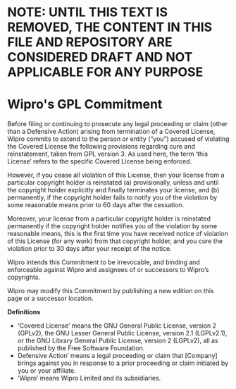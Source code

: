 # NOTE: UNTIL THIS TEXT IS REMOVED, THE CONTENT IN THIS FILE AND REPOSITORY ARE CONSIDERED DRAFT AND NOT APPLICABLE FOR ANY PURPOSE

# Wipro's GPL Commitment

Before filing or continuing to prosecute any legal proceeding or claim (other than a Defensive Action) arising from termination of a Covered License, Wipro commits to extend to the person or entity (“you”) accused of violating the Covered License the following provisions regarding cure and reinstatement, taken from GPL version 3. As used here, the term ‘this License’ refers to the specific Covered License being enforced.

However, if you cease all violation of this License, then your license from a particular copyright holder is reinstated (a) provisionally, unless and until the copyright holder explicitly and finally terminates your license, and (b) permanently, if the copyright holder fails to notify you of the violation by some reasonable means prior to 60 days after the cessation.

Moreover, your license from a particular copyright holder is reinstated permanently if the copyright holder notifies you of the violation by some reasonable means, this is the first time you have received notice of violation of this License (for any work) from that copyright holder, and you cure the violation prior to 30 days after your receipt of the notice.

Wipro intends this Commitment to be irrevocable, and binding and enforceable against Wipro and assignees of or successors to Wipro’s copyrights.

Wipro may modify this Commitment by publishing a new edition on this page or a successor location.

**Definitions**
* ‘Covered License’ means the GNU General Public License, version 2 (GPLv2), the GNU Lesser General Public License, version 2.1 (LGPLv2.1), or the GNU Library General Public License, version 2 (LGPLv2), all as published by the Free Software Foundation.
* Defensive Action’ means a legal proceeding or claim that [Company] brings against you in response to a prior proceeding or claim initiated by you or your affiliate.
* ‘Wipro’ means Wipro Limited and its subsidiaries.
